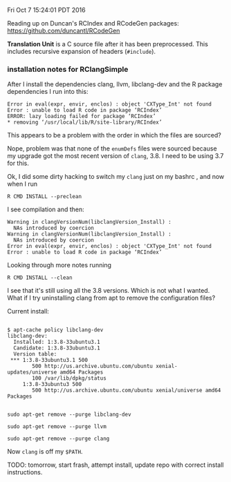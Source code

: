 Fri Oct  7 15:24:01 PDT 2016

Reading up on Duncan's RCIndex and RCodeGen packages:
https://github.com/duncantl/RCodeGen

__Translation Unit__ is a C source file after it has been preprocessed.
This includes recursive expansion of headers (`#include`).

### installation notes for RClangSimple

After I install the dependencies clang, llvm, libclang-dev and the R
package dependencies I run into this:

```
Error in eval(expr, envir, enclos) : object 'CXType_Int' not found
Error : unable to load R code in package ‘RCIndex’
ERROR: lazy loading failed for package ‘RCIndex’
* removing ‘/usr/local/lib/R/site-library/RCIndex’

```

This appears to be a problem with the order in which the files are sourced?

Nope, problem was that none of the `enumDefs` files were sourced because my
upgrade got the most recent version of `clang`, 3.8. I need to be using
3.7 for this.

Ok, I did some dirty hacking to switch my `clang` just on my bashrc , and now when I run

```
R CMD INSTALL --preclean
```

I see compilation and then:

```
Warning in clangVersionNum(libclangVersion_Install) :
  NAs introduced by coercion
Warning in clangVersionNum(libclangVersion_Install) :
  NAs introduced by coercion
Error in eval(expr, envir, enclos) : object 'CXType_Int' not found
Error : unable to load R code in package ‘RCIndex’
```

Looking through more notes running 

```
R CMD INSTALL --clean
```

I see that it's still using all the 3.8 versions. Which is not what I
wanted. What if I try uninstalling clang from apt to remove the
configuration files?

Current install:

```

$ apt-cache policy libclang-dev
libclang-dev:
  Installed: 1:3.8-33ubuntu3.1
  Candidate: 1:3.8-33ubuntu3.1
  Version table:
 *** 1:3.8-33ubuntu3.1 500
        500 http://us.archive.ubuntu.com/ubuntu xenial-updates/universe amd64 Packages
        100 /var/lib/dpkg/status
     1:3.8-33ubuntu3 500
        500 http://us.archive.ubuntu.com/ubuntu xenial/universe amd64 Packages

```


```

sudo apt-get remove --purge libclang-dev

sudo apt-get remove --purge llvm

sudo apt-get remove --purge clang

```

Now `clang` is off my `$PATH`.

TODO: tomorrow, start frash, attempt install, update repo with correct
install instructions.
